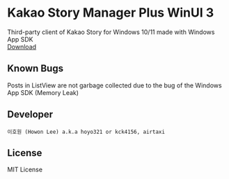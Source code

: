 # Kakao Story Manager Plus WinUI 3

Third-party client of Kakao Story for Windows 10/11 made with Windows App SDK\
[Download](https://kagamine-rin.com/KSMP/Installer.msi)

Known Bugs
----
Posts in ListView are not garbage collected due to the bug of the Windows App SDK (Memory Leak)

Developer
----
`이호원 (Howon Lee) a.k.a hoyo321 or kck4156, airtaxi`

License
----
MIT License
